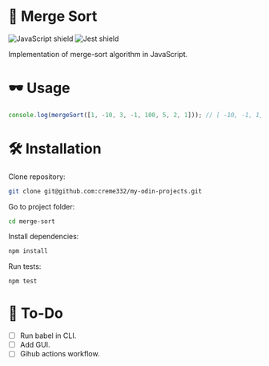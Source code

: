 # 🔂 Merge Sort
![JavaScript shield](https://img.shields.io/badge/-JavaScript-yellow)
![Jest shield](https://img.shields.io/badge/-Jest-red)

Implementation of merge-sort algorithm in JavaScript.

# 🕶 Usage
```js
console.log(mergeSort([1, -10, 3, -1, 100, 5, 2, 1])); // [ -10, -1, 1, 1, 2, 3, 5, 100 ]
```

#  🛠 Installation
Clone repository:
```sh
git clone git@github.com:creme332/my-odin-projects.git
```

Go to project folder:
```sh
cd merge-sort
```

Install dependencies:
```sh
npm install
```

Run tests:
```sh
npm test
```
# 🔨 To-Do
- [ ] Run babel in CLI.
- [ ] Add GUI.
- [ ] Gihub actions workflow.